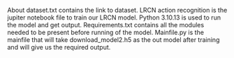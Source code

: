 About dataset.txt contains the link to dataset.
LRCN action recognition is the jupiter notebook file to train our LRCN model.
Python 3.10.13 is used to run the model and get output.
Requirements.txt contains all the modules needed to be present before running of the model.
Mainfile.py is the mainfile that will take download_model2.h5 as the out model after training and will give us the required output.

